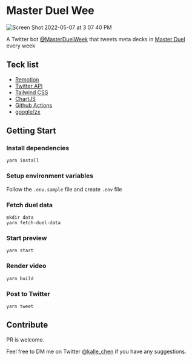 # Master Duel Wee

![Screen Shot 2022-05-07 at 3 07 40 PM](https://user-images.githubusercontent.com/48475056/167243761-7aa8a577-fd84-4351-ace5-707ac3ea6a68.png)

A Twitter bot [@MasterDuelWeek](https://twitter.com/masterduelweek) that tweets meta decks in [Master Duel](https://www.konami.com/yugioh/masterduel/us/en/) every week

## Teck list

- [Remotion](https://www.remotion.dev/)
- [Twitter API](https://developer.twitter.com/en/docs/twitter-api)
- [Tailwind CSS](https://tailwindcss.com/)
- [ChartJS](https://www.chartjs.org/)
- [Github Actions](https://github.com/features/actions)
- [google/zx](https://github.com/google/zx)

## Getting Start

### Install dependencies

```console
yarn install
```

### Setup environment variables

Follow the `.env.sample` file and create `.env` file


### Fetch duel data

```console
mkdir data
yarn fetch-duel-data
```

### Start preview

```console
yarn start
```

### Render video

```console
yarn build
```

### Post to Twitter

```
yarn tweet
```

## Contribute

PR is welcome.

Feel free to DM me on Twitter [@kalle_chen](https://twitter.com/kalle_chen) if you have any suggestions.
